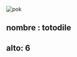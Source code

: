 ![pok](https://raw.githubusercontent.com/PokeAPI/sprites/master/sprites/pokemon/158.png)
## nombre : totodile
## alto: 6
